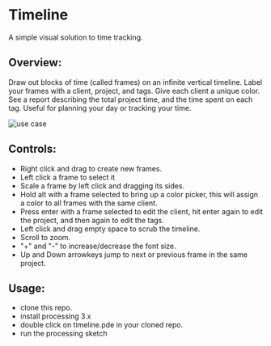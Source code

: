 # Timeline
A simple visual solution to time tracking.

## Overview:
Draw out blocks of time (called frames) on an infinite vertical timeline. Label your frames with a client, project, and tags. Give each client a unique color. See a report describing the total project time, and the time spent on each tag. Useful for planning your day or tracking your time.

![use case](http://fletchgraham.github.io/timeline/img/example.jpg "timeline use case")

## Controls:
- Right click and drag to create new frames.
- Left click a frame to select it
- Scale a frame by left click and dragging its sides.
- Hold alt with a frame selected to bring up a color picker, this will assign a color to all frames with the same client.
- Press enter with a frame selected to edit the client, hit enter again to edit the project, and then again to edit the tags.
- Left click and drag empty space to scrub the timeline.
- Scroll to zoom.
- "+" and "-" to increase/decrease the font size.
- Up and Down arrowkeys jump to next or previous frame in the same project.

## Usage:
- clone this repo.
- install processing 3.x
- double click on timeline.pde in your cloned repo.
- run the processing sketch
